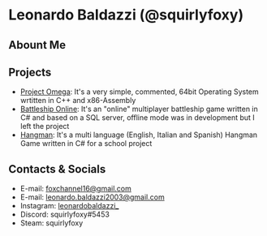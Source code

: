 # Leonardo Baldazzi (@squirlyfoxy)

## Abount Me

## Projects

* [Project Omega](https://github.com/squirlyfoxy/Project_Omega): It's a very simple, commented, 64bit Operating System wrtitten in C++ and x86-Assembly
* [Battleship Online](https://github.com/squirlyfoxy/Battleship-Online): It's an "online" multiplayer battleship game written in C# and based on a SQL server, offline mode was in development but I left the project
* [Hangman](https://github.com/squirlyfoxy/Hangman-Game): It's a multi language (English, Italian and Spanish) Hangman Game written in C# for a school project

## Contacts & Socials

* E-mail: foxchannel16@gmail.com
* E-mail: leonardo.baldazzi2003@gmail.com
* Instagram: [leonardobaldazzi_](https://www.instagram.com/leonardobaldazzi_/)
* Discord: squirlyfoxy#5453
* Steam: squirlyfoxy
